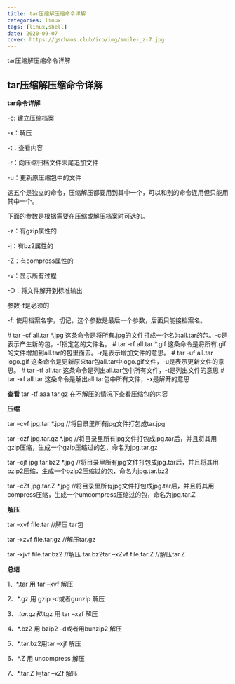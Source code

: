 ```yaml
---
title: tar压缩解压缩命令详解
categories: linux
tags: [linux,shell] 
date: 2020-09-07
cover: https://gschaos.club/ico/img/smile-_z-7.jpg
---
```


tar压缩解压缩命令详解



 <!-- more -->



## tar压缩解压缩命令详解

**tar命令详解**

-c: 建立压缩档案

-x：解压

-t：查看内容

-r：向压缩归档文件末尾追加文件

-u：更新原压缩包中的文件

这五个是独立的命令，压缩解压都要用到其中一个，可以和别的命令连用但只能用其中一个。

下面的参数是根据需要在压缩或解压档案时可选的。

-z：有gzip属性的

-j：有bz2属性的

-Z：有compress属性的

-v：显示所有过程

-O：将文件解开到标准输出

参数-f是必须的

-f: 使用档案名字，切记，这个参数是最后一个参数，后面只能接档案名。

\# tar -cf all.tar *.jpg 这条命令是将所有.jpg的文件打成一个名为all.tar的包。-c是表示产生新的包，-f指定包的文件名。
\# tar -rf all.tar *.gif 这条命令是将所有.gif的文件增加到all.tar的包里面去。-r是表示增加文件的意思。 
\# tar -uf all.tar logo.gif 这条命令是更新原来tar包all.tar中logo.gif文件，-u是表示更新文件的意思。 
\# tar -tf all.tar 这条命令是列出all.tar包中所有文件，-t是列出文件的意思 
\# tar -xf all.tar 这条命令是解出all.tar包中所有文件，-x是解开的意思

**查看**
tar -tf aaa.tar.gz  在不解压的情况下查看压缩包的内容

**压缩**

tar –cvf jpg.tar *.jpg //将目录里所有jpg文件打包成tar.jpg

tar –czf jpg.tar.gz *.jpg //将目录里所有jpg文件打包成jpg.tar后，并且将其用gzip压缩，生成一个gzip压缩过的包，命名为jpg.tar.gz

tar –cjf jpg.tar.bz2 *.jpg //将目录里所有jpg文件打包成jpg.tar后，并且将其用bzip2压缩，生成一个bzip2压缩过的包，命名为jpg.tar.bz2

tar –cZf jpg.tar.Z *.jpg  //将目录里所有jpg文件打包成jpg.tar后，并且将其用compress压缩，生成一个umcompress压缩过的包，命名为jpg.tar.Z

**解压**

tar –xvf file.tar //解压 tar包

tar -xzvf file.tar.gz //解压tar.gz

tar -xjvf file.tar.bz2  //解压 tar.bz2tar –xZvf file.tar.Z //解压tar.Z

**总结**

1、*.tar 用 tar –xvf 解压

2、*.gz 用 gzip -d或者gunzip 解压

3、*.tar.gz和*.tgz 用 tar –xzf 解压

4、*.bz2 用 bzip2 -d或者用bunzip2 解压

5、*.tar.bz2用tar –xjf 解压

6、*.Z 用 uncompress 解压

7、*.tar.Z 用tar –xZf 解压